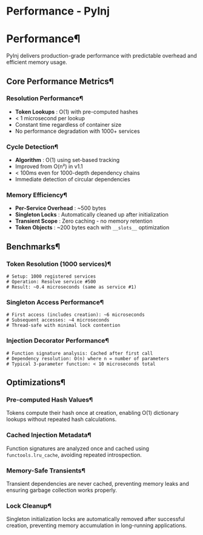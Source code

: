 # Performance - PyInj

[ ](https://github.com/QriusGlobal/pyinj/edit/master/docs/performance.md "Edit this page")

# Performance¶

PyInj delivers production-grade performance with predictable overhead and efficient memory usage.

## Core Performance Metrics¶

### Resolution Performance¶

  * **Token Lookups** : O(1) with pre-computed hashes
  * < 1 microsecond per lookup
  * Constant time regardless of container size
  * No performance degradation with 1000+ services

### Cycle Detection¶

  * **Algorithm** : O(1) using set-based tracking
  * Improved from O(n²) in v1.1
  * < 100ms even for 1000-depth dependency chains
  * Immediate detection of circular dependencies

### Memory Efficiency¶

  * **Per-Service Overhead** : ~500 bytes
  * **Singleton Locks** : Automatically cleaned up after initialization
  * **Transient Scope** : Zero caching - no memory retention
  * **Token Objects** : ~200 bytes each with `__slots__` optimization

## Benchmarks¶

### Token Resolution (1000 services)¶
    
    
    # Setup: 1000 registered services
    # Operation: Resolve service #500
    # Result: ~0.4 microseconds (same as service #1)
    

### Singleton Access Performance¶
    
    
    # First access (includes creation): ~6 microseconds
    # Subsequent accesses: ~4 microseconds
    # Thread-safe with minimal lock contention
    

### Injection Decorator Performance¶
    
    
    # Function signature analysis: Cached after first call
    # Dependency resolution: O(n) where n = number of parameters
    # Typical 3-parameter function: < 10 microseconds total
    

## Optimizations¶

### Pre-computed Hash Values¶

Tokens compute their hash once at creation, enabling O(1) dictionary lookups without repeated hash calculations.

### Cached Injection Metadata¶

Function signatures are analyzed once and cached using `functools.lru_cache`, avoiding repeated introspection.

### Memory-Safe Transients¶

Transient dependencies are never cached, preventing memory leaks and ensuring garbage collection works properly.

### Lock Cleanup¶

Singleton initialization locks are automatically removed after successful creation, preventing memory accumulation in long-running applications.